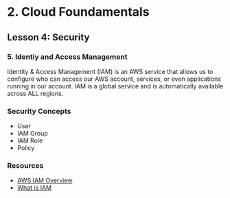 # 2. Cloud Foundamentals 

## Lesson 4: Security


### 5. Identiy and Access Management 


Identity & Access Management (IAM) is an AWS service that allows us to configure who can access our AWS account, services, or even applications running in our account. IAM is a global service and is automatically available across ALL regions.

### Security Concepts
* User
* IAM Group
* IAM Role
* Policy


### Resources 

* [AWS IAM Overview](https://aws.amazon.com/iam/)
* [What is IAM](https://docs.aws.amazon.com/IAM/latest/UserGuide/introduction.html)

